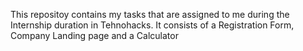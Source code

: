 This repositoy contains my tasks that are assigned to me during the Internship duration in Tehnohacks. It consists of a Registration Form, Company Landing page and a Calculator
